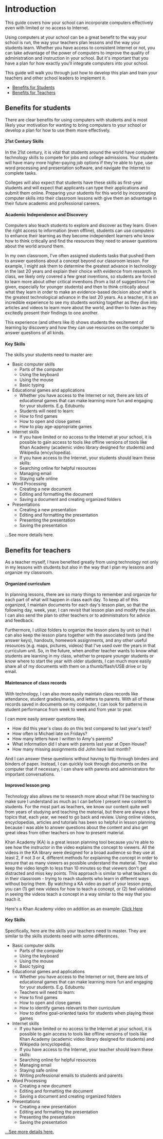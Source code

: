 Introduction
==========
This guide covers how your school can incorporate computers effectively even with limited or no access to Internet. 

Using computers at your school can be a great benefit to the way your school is run, the way your teachers plan lessons and the way your students learn. Whether you have access to consistent Internet or not, you can take advantage of the power of computers to improve the quality of administration and instruction in your school. But it's important that you have a plan for how exactly you'll integrate computers into your school.

This guide will walk you through just how to develop this plan and train your teachers and other school leaders to implement it.

* [Benefits for Students](#students)
* [Benefits for Teachers](#teachers)

<a name="students"></a>
Benefits for students
-----------------------
There are clear benefits for using computers with students and is most likely your motivation for wanting to bring computers to your school or develop a plan for how to use them more effectively. 

#### 21st Century Skills
In the 21st century, it is vital that students around the world have computer technology skills to compete for jobs and college admissions. Your students will have many more higher-paying job options if they're able to type, use word processing and presentation software, and navigate the Internet to complete tasks. 

Colleges will also expect that students have these skills as first-year students and will expect that applicants can type their applications and submit them online. Preparing your students for this world by incorporating computer skills into their classroom lessons with give them an advantage in their future academic and professional careers.

#### Academic Independence and Discovery

Computers also teach students to explore and discover as they learn. Given the right access to information (even offline), students can use computers to enhance their learning as they become independent learners who know how to think critically and find the resources they need to answer questions about the world around them. 

In my own classroom, I've often assigned students tasks that pushed them to answer questions about a concept beyond our classroom lesson. For example, I might ask them to determine the greatest advance in technology in the last 20 years and explain their choice with evidence from research. In class, we likely only covered a few great inventions, so students are forced to learn more about other critical inventions (from a list of suggestions I've given, especially for younger students) and then to think critically about what they learn in order to make an evidence-based decision about what is the greatest technological advance in the last 20 years. As a teacher, it is an incredible experience to see my students working together as they dive into articles and videos to learn more about the world, and then to listen as they excitedly present their findings to one another.

This experience (and others like it) shows students the excitement of learning by discovery and how they can use resources on the computer to answer questions of all kinds. 

#### Key Skills

The skills your students need to master are:

* Basic computer skills 
	* Parts of the computer
	* Using the keyboard
	* Using the mouse
	* Basic typing
* Educational games and applications
	* Whether you have access to the Internet or not, there are lots of educational games that can make learning more fun and engaging for your students. E.g. Edubuntu
	* Students will need to learn:
	* How to find games
	* How to open and close games
	* How to play age-appropriate games 
* Internet skills
	* If you have limited or no access to the Internet at your school, it is possible to gain access to tools like offline versions of tools like Khan Academy (academic video library designed for students) and Wikipedia (encyclopedia). 
	* If you have access to the Internet, your students should learn these skills:
	* Searching online for helpful resources
	* Managing email
	* Staying safe online
* Word Processing
	* Creating a new document
	* Editing and formatting the document
	* Saving a document and creating organized folders
* Presentations
	* Creating a new presentation 
	* Editing and formatting the presentation
	* Presenting the presentation
	* Saving the presentation

...See more details here.


<a name="teachers"></a>
Benefits for teachers
------------------------
As a teacher myself, I have benefited greatly from using technology not only in my lessons with students but also in the way that I plan my lessons and organize my classroom. 

#### Organized curriculum
In planning lessons, there are so many things to remember and organize for each part of what will happen in class each day. To keep all of this organized, I maintain documents for each day's lesson plan, so that the following day, week, year, I can revisit that lesson plan and modify the plan. I can also send the plan to other teachers or to administrators for advice and feedback. 

Furthermore, I utilize folders to organize the lesson plans by unit so that I can also keep the lesson plans together with the associated tests (and the answer keys), handouts, homework assignments, and any other useful resources (e.g. maps, pictures, videos) that I've used over the years in that curriculum unit. So, in the future, when another teacher wants to know what students are learning in my class, whether to prepare younger students or know where to start the year with older students, I can much more easily share all of my documents with them on a thumb/flash/USB drive or by email. 

#### Maintenance of class records
With technology, I can also more easily maintain class records like attendance, student grades/marks, and letters to parents. With all of these records saved in documents on my computer, I can look for patterns in student performance from week to week and from year to year. 

I can more easily answer questions like, 

 * How did this year's class do on this test compared to last year's test? 
 * How often is Michael late on Fridays? 
 * How many letters have I written to Amy's parents? 
 * What information did I share with parents last year at Open House? 
 * How many missing assignments did John have last month?

And I can answer these questions without having to flip through binders and binders of paper. Instead, I can quickly look through documents on the computer that if necessary, I can share with parents and administrators for important conversations. 

#### Improved lesson prep
Technology also allows me to research more about what I'll be teaching to make sure I understand as much as I can before I present new content to students. For the most part as teachers, we know our content quite well from years of studying and teaching the material, but there are always a few topics that, each year, we need to go back and review. Using online videos, encyclopedias, articles and tutorials has been so helpful in lesson planning because I was able to answer questions about the content and also get great ideas from other teachers on how to present material. 

Khan Academy (KA) is a great lesson planning tool because you're able to see how the instructor in the video explains the concept to viewers. All the videos in the KA library were designed for a broad audience so they use at least 2, if not 3 or 4, different methods for explaining the concept in order to ensure that as many viewers as possible understand the material. They also keep the video length to less than 10 minutes so that viewers don't get distracted and miss key points. This approach is similar to what teachers do in their classroom - trying to reach students who learn in different ways without boring them. By watching a KA video as part of your lesson prep, you can (1) get new videos for how to teach a concept, or (2) feel validated in seeing the videos teach a concept in a way similar to the way that you teach it. 

Here's a Khan Academy video on addition as an example: [Click Here](https://www.khanacademy.org/math/early-math/cc-early-math-add-sub-topic/basic-addition-subtraction/v/addition-introduction)

#### Key Skills 
Specifically, here are the skills your teachers need to master. They are similar to the skills students need with some differences. 

* Basic computer skills 
	* Parts of the computer
	* Using the keyboard
	* Using the mouse
	* Basic typing
* Educational games and applications
	* Whether you have access to the Internet or not, there are lots of educational games that can make learning more fun and engaging for your students. E.g. Edubuntu
	* Teachers will need to learn:
	* How to find games
	* How to open and close games
	* How to identify games relevant to their curriculum
	* How to define goal-oriented tasks for students when playing these games
* Internet skills
	* If you have limited or no access to the Internet at your school, it is possible to gain access to tools like offline versions of tools like Khan Academy (academic video library designed for students) and Wikipedia (encyclopedia). 
	* If you have access to the Internet, your teacher should learn these skills:
	* Searching online for helpful resources
	* Managing email
	* Staying safe online
	* Writing professional emails to students and parents
* Word Processing
	* Creating a new document
	* Editing and formatting the document
	* Saving a document and creating organized folders
* Presentations
	* Creating a new presentation 
	* Editing and formatting the presentation
	* Presenting the presentation
	* Saving the presentation

[...See more details here.](https://github.com/mpstreeter/TechnologyForSchools/blob/master/Teacher-Skills.md)
